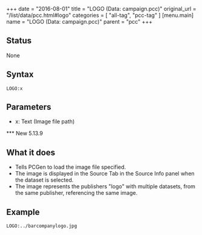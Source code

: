 +++
date = "2016-08-01"
title = "LOGO (Data: campaign.pcc)"
original_url = "/list/data/pcc.html#logo"
categories = [ "all-tag", "pcc-tag" ]
[menu.main]
    name = "LOGO (Data: campaign.pcc)"
    parent = "pcc"
+++

## Status

None

## Syntax

`LOGO:x`

## Parameters

-   x: Text (Image file path)



<span id="logo"></span> \*\*\* New 5.13.9

What it does
------------

-   Tells PCGen to load the image file specified.
-   The image is displayed in the Source Tab in the Source Info panel
    when the dataset is selected.
-   The image represents the publishers "logo" with multiple datasets,
    from the same publisher, referencing the same image.

Example
-------

`LOGO:../barcompanylogo.jpg`

